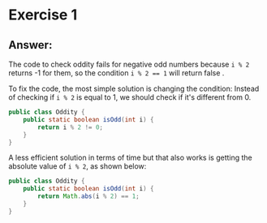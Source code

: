 # Exercise 1

## Answer:

The code to check oddity fails for negative odd numbers because `i % 2` returns -1 for them, so the condition `i % 2 == 1` will return false .

To fix the code, the most simple solution is changing the condition: Instead of
checking if `i % 2` is equal to 1, we should check if it's different from 0.

```java
public class Oddity {
    public static boolean isOdd(int i) { 
        return i % 2 != 0;
    }
}
```

A less efficient solution in terms of time but that also works is getting the absolute value of `i % 2`, as shown below:

```java
public class Oddity {
    public static boolean isOdd(int i) { 
        return Math.abs(i % 2) == 1;
    }
}
```
